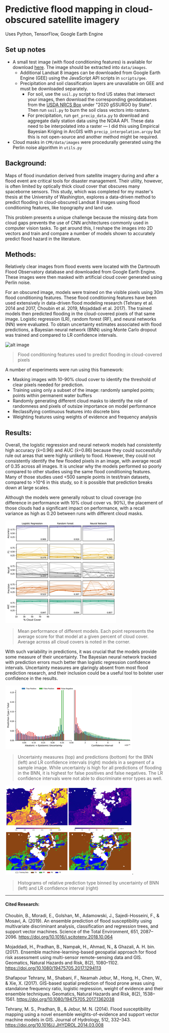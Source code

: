 Predictive flood mapping in cloud-obscured satellite imagery 
==============================
Uses Python, TensorFlow, Google Earth Engine

Set up notes
------------
 - A small test image (with flood conditioning features) is available for download [here](https://drive.google.com/drive/folders/1gACNKEvGl90Npgwi-NpwSVqOifPDIAQD?usp=sharing). The image should be extracted into `data/images`. 
    - Additional Landsat 8 images can be downloaded from Google Earth Engine (GEE) using the JavaScript API scripts in `scripts/gee`.
    - Precipitation and soil classification layers are unavailable on GEE and must be downloaded separately. 
        - For soil, use the `soil.py` script to find US states that intersect your images, then download the corresponding geodatabases from the [USDA NRCS Box](https://nrcs.app.box.com/v/soils/folder/17971946225) under "2020 gSSURGO by State". Then run `soil.py` to burn the soil class vectors into rasters.
        - For precipitation, run `get_precip_data.py` to download and aggregate daily station data using the NOAA
         API. These data need to be interpolated into a raster — I did this using Empirical Bayesian Kriging in
         ArcGIS with `precip_interpolation.arcpy` but this is not open-source and another method might be required.
 - Cloud masks in `CPR/data/images` were procedurally generated using the Perlin noise algorithm in `utils.py`
 
Background:
------------
Maps of flood inundation derived from satellite imagery during and after a flood event are critical tools for disaster management. Their utility, however, is often limited by optically thick cloud cover that obscures many spaceborne sensors. This study, which was completed for my master's thesis at the University of Washington, explores a data-driven method to predict flooding in cloud-obscured Landsat 8 images using flood conditioning features, like topography and land use. 

This problem presents a unique challenge because the missing data from cloud gaps prevents the use of CNN architectures commonly used in computer vision tasks. To get around this, I reshape the images into 2D vectors and train and compare a number of models shown to accurately predict flood hazard in the literature. 

Methods:
------------
Relatively clear images from flood events were located with the Dartmouth Flood Observatory database and downloaded from Google Earth Engine. These images were then masked with artificial cloud cover generated using Perlin noise.

For an obscured image, models were trained on the visible pixels using 30m flood conditioning features. These flood conditioning features have been used extensively in data-driven flood modeling research (Tehrany et al. 2014 and 2017, Choubin et al. 2019, Mojaddadi et al. 2017). The trained models then predicted flooding in the cloud-covered pixels of that same image. Logistic regression (LR), random forest (RF), and neural networks (NN) were evaluated. To obtain uncertainty estimates associated with flood predictions, a Bayesian neural network (BNN) using Monte Carlo dropout was trained and compared to LR confidence intervals. 

![alt image](https://github.com/ianpdavies/CPR/blob/master/figs/features.png)
> Flood conditioning features used to predict flooding in cloud-covered pixels

A number of experiments were run using this framework:
 - Masking images with 10-90% cloud cover to identify the threshold of clear pixels needed for prediction. 
 - Training using only a subset of the image: randomly sampled points; points within permanent water buffers
 - Randomly generating different cloud masks to identify the role of randomness and pixels of outsize importance on model performance 
 - Reclassifying continuous features into discrete bins
 - Weighting features using weights of evidence and frequency analysis
 
Results:
------------
 
Overall, the logistic regression and neural network models had consistently high accuracy (x̄=0.96) and AUC (x̄=0.86) because they could successfully rule out areas that were highly unlikely to flood. However, they could not consistently identify the few flooded pixels in an image, with average recall of 0.35 across all images. It is unclear why the models performed so poorly compared to other studies using the same flood conditioning features. Many of those studies used <500 sample points in test/train datasets, compared to >10^6 in this study, so it is possible that prediction breaks down at large scales.

Although the models were generally robust to cloud coverage (no difference in performance with 10% cloud cover vs. 90%), the placement of those clouds had a significant impact on performance, with a recall variance as high as 0.20 between runs with different cloud masks. 

<img src="https://github.com/ianpdavies/CPR/blob/master/figs/model_comparison_plot.png" width="70%" height="70%">
 
> Mean performance of different models. Each point represents the average score for that model at a given percent of cloud cover. Average across all cloud covers is noted in the corner.
  
With such variability in predictions, it was crucial that the models provide some measure of their uncertainty. The Bayesian neural network tracked with prediction errors much better than logistic regression confidence intervals. Uncertainty measures are glaringly absent from most flood prediction research, and their inclusion could be a useful tool to bolster user confidence in the results.

<img src="https://github.com/ianpdavies/CPR/blob/master/figs/aleatoric_epistemic_uncertainty.png" width="80%" height="80%">
 
>Uncertainty measures (top) and predictions (bottom) for the BNN (left) and LR confidence intervals (right) models in a segment of a sample image. While uncertainty is high for all predictions of flooding in the BNN, it is highest for false positives and false negatives. The LR confidence intervals were not able to discriminate error types as well.
  
<img src="https://github.com/ianpdavies/CPR/blob/master/figs/BNN_uncertainty.png" width="80%" height="80%">.
  
>Histograms of relative prediction type binned by uncertainty of BNN (left) and LR confidence interval (right) 

-----------

#### Cited Research:

Choubin, B., Moradi, E., Golshan, M., Adamowski, J., Sajedi-Hosseini, F., & Mosavi, A. (2019). An ensemble prediction of flood susceptibility using multivariate discriminant analysis, classification and regression trees, and support vector machines. Science of the Total Environment, 651, 2087–2096. https://doi.org/10.1016/j.scitotenv.2018.10.064

Mojaddadi, H., Pradhan, B., Nampak, H., Ahmad, N., & Ghazali, A. H. bin. (2017). Ensemble machine-learning-based geospatial approach for flood risk assessment using multi-sensor remote-sensing data and GIS. Geomatics, Natural Hazards and Risk, 8(2), 1080–1102. https://doi.org/10.1080/19475705.2017.1294113

Shafapour Tehrany, M., Shabani, F., Neamah Jebur, M., Hong, H., Chen, W., & Xie, X. (2017). GIS-based spatial prediction of flood prone areas using standalone frequency ratio, logistic regression, weight of evidence and their ensemble techniques. Geomatics, Natural Hazards and Risk, 8(2), 1538–1561. https://doi.org/10.1080/19475705.2017.1362038

Tehrany, M. S., Pradhan, B., & Jebur, M. N. (2014). Flood susceptibility mapping using a novel ensemble weights-of-evidence and support vector machine models in GIS. Journal of Hydrology, 512, 332–343. https://doi.org/10.1016/J.JHYDROL.2014.03.008




